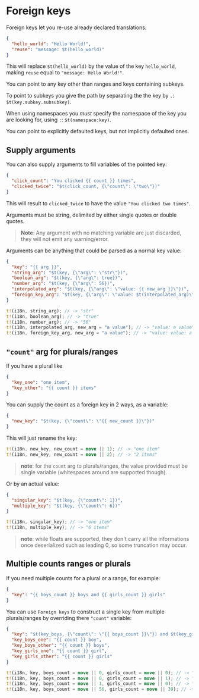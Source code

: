 # Foreign keys

Foreign keys let you re-use already declared translations:

```json
{
  "hello_world": "Hello World!",
  "reuse": "message: $t(hello_world)"
}
```

This will replace `$t(hello_world)` by the value of the key `hello_world`, making `reuse` equal to `"message: Hello World!"`.

You can point to any key other than ranges and keys containing subkeys.

To point to subkeys you give the path by separating the the key by `.`: `$t(key.subkey.subsubkey)`.

When using namespaces you _must_ specify the namespace of the key you are looking for, using `:`: `$t(namespace:key)`.

You can point to explicitly defaulted keys, but not implicitly defaulted ones.

## Supply arguments

You can also supply arguments to fill variables of the pointed key:

```json
{
  "click_count": "You clicked {{ count }} times",
  "clicked_twice": "$t(click_count, {\"count\": \"two\"})"
}
```

This will result to `clicked_twice` to have the value `"You clicked two times"`.

Arguments must be string, delimited by either single quotes or double quotes.

> **Note**: Any argument with no matching variable are just discarded, they will not emit any warning/error.

Arguments can be anything that could be parsed as a normal key value:

```json
{
  "key": "{{ arg }}",
  "string_arg": "$t(key, {\"arg\": \"str\"})",
  "boolean_arg": "$t(key, {\"arg\": true})",
  "number_arg": "$t(key, {\"arg\": 56})",
  "interpolated_arg": "$t(key, {\"arg\": \"value: {{ new_arg }}\"})",
  "foreign_key_arg": "$t(key, {\"arg\": \"value: $t(interpolated_arg)\"})"
}
```

```rust
t!(i18n, string_arg); // -> "str"
t!(i18n, boolean_arg); // -> "true"
t!(i18n, number_arg); // -> "56"
t!(i18n, interpolated_arg, new_arg = "a value"); // -> "value: a value"
t!(i18n, foreign_key_arg, new_arg = "a value"); // -> "value: value: a value"
```

## `"count"` arg for plurals/ranges

If you have a plural like

```json
{
  "key_one": "one item",
  "key_other": "{{ count }} items"
}
```

You can supply the count as a foreign key in 2 ways, as a variable:

```json
{
  "new_key": "$t(key, {\"count\": \"{{ new_count }}\"})"
}
```

This will just rename the key:

```rust
t!(i18n, new_key, new_count = move || 1); // -> "one item"
t!(i18n, new_key, new_count = move || 2); // -> "2 items"
```

> **note**: for the `count` arg to plurals/ranges, the value provided must be single variable (whitespaces around are supported though).

Or by an actual value:

```json
{
  "singular_key": "$t(key, {\"count\": 1})",
  "multiple_key": "$t(key, {\"count\": 6})"
}
```

```rust
t!(i18n, singular_key); // -> "one item"
t!(i18n, multiple_key); // -> "6 items"
```

> **note**: while floats are supported, they don't carry all the informations once deserialized such as leading 0, so some truncation may occur.

## Multiple counts ranges or plurals

If you need multiple counts for a plural or a range, for example:

```json
{
  "key": "{{ boys_count }} boys and {{ girls_count }} girls"
}
```

You can use `Foreign keys` to construct a single key from multiple plurals/ranges by overriding there `"count"` variable:

```json
{
  "key": "$t(key_boys, {\"count\": \"{{ boys_count }}\"}) and $t(key_girls, {\"count\": \"{{ girls_count }}\"})",
  "key_boys_one": "{{ count }} boy",
  "key_boys_other": "{{ count }} boys",
  "key_girls_one": "{{ count }} girl",
  "key_girls_other": "{{ count }} girls"
}
```

```rust
t!(i18n, key, boys_count = move || 0, girls_count = move || 0); // -> "0 boys and 0 girls"
t!(i18n, key, boys_count = move || 0, girls_count = move || 1); // -> "0 boys and 1 girl"
t!(i18n, key, boys_count = move || 1, girls_count = move || 0); // -> "1 boy and 0 girls"
t!(i18n, key, boys_count = move || 56, girls_count = move || 39); // -> "56 boys and 39 girls"
```
